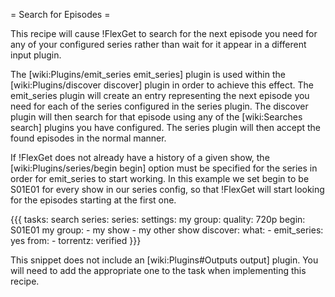 = Search for Episodes =

This recipe will cause !FlexGet to search for the next episode you need for any of your configured series rather than wait for it appear in a different input plugin.

The [wiki:Plugins/emit_series emit_series] plugin is used within the [wiki:Plugins/discover discover] plugin in order to achieve this effect. The emit_series plugin will create an entry representing the next episode you need for each of the series configured in the series plugin. The discover plugin will then search for that episode using any of the [wiki:Searches search] plugins you have configured. The series plugin will then accept the found episodes in the normal manner.

If !FlexGet does not already have a history of a given show, the [wiki:Plugins/series/begin begin] option must be specified for the series in order for emit_series to start working. In this example we set begin to be S01E01 for every show in our series config, so that !FlexGet will start looking for the episodes starting at the first one.

{{{
tasks:
  search series:
    series:
      settings:
        my group:
          quality: 720p
          begin: S01E01
      my group:
        - my show
        - my other show
    discover:
      what:
        - emit_series: yes
      from:
        - torrentz: verified
}}}

This snippet does not include an [wiki:Plugins#Outputs output] plugin. You will need to add the appropriate one to the task when implementing this recipe.